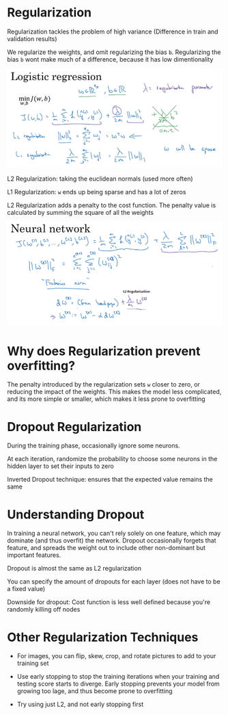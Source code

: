 # Regularization

Regularization tackles the problem of high variance (Difference in train and validation results)

We regularize the weights, and omit regularizing the bias `b`. Regularizing the bias `b` wont make much of a difference, because it has low dimentionality

![alt text][logo2]

[logo2]: 2.png "2"

L2 Regularization: taking the euclidean normals (used more often)

L1 Regularization: `w` ends up being sparse and has a lot of zeros

L2 Regularization adds a penalty to the cost function. The penalty value is calculated by summing the square of all the weights

![alt text][logo3]

[logo3]: 3.png "3"

# Why does Regularization prevent overfitting?

The penalty introduced by the regularization sets `w` closer to zero, or reducing the impact of the weights. This makes the model less complicated, and its more simple or smaller, which makes it less prone to overfitting

# Dropout Regularization

During the training phase, occasionally ignore some neurons.

At each iteration, randomize the probability to choose some neurons in the hidden layer to set their inputs to zero

Inverted Dropout technique: ensures that the expected value remains the same

# Understanding Dropout

In training a neural network, you can't rely solely on one feature, which may dominate (and thus overfit) the network. Dropout occasionally forgets that feature, and spreads the weight out to include other non-dominant but important features.

Dropout is almost the same as L2 regularization

You can specify the amount of dropouts for each layer (does not have to be a fixed value)

Downside for dropout: Cost function is less well defined because you're randomly killing off nodes

# Other Regularization Techniques

- For images, you can flip, skew, crop, and rotate pictures to add to your training set

- Use early stopping to stop the training iterations when your training and testing score starts to diverge. Early stopping prevents your model from growing too lage, and thus become prone to overfitting

- Try using just L2, and not early stopping first

